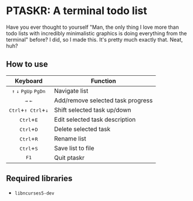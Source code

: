 # PTASKR: A terminal todo list
Have you ever thought to yourself "Man, the only thing I love more than todo lists with incredibly minimalistic graphics is doing everything from the terminal" before? I did, so I made this. It's pretty much exactly that. Neat, huh?

## How to use

| Keyboard | Function |   
| :---: | --- |   
| <kbd>&uarr;</kbd> <kbd>&darr;</kbd> <kbd>PgUp</kbd> <kbd>PgDn</kbd> | Navigate list |
| <kbd>&rarr;</kbd> <kbd>&larr;</kbd> | Add/remove selected task progress |
| <kbd>Ctrl</kbd>+<kbd>&uarr;</kbd>&ensp;<kbd>Ctrl</kbd>+<kbd>&darr;</kbd> | Shift selected task up/down |
| <kbd>Ctrl</kbd>+<kbd>E</kbd> | Edit selected task description |
| <kbd>Ctrl</kbd>+<kbd>D</kbd> | Delete selected task |
| <kbd>Ctrl</kbd>+<kbd>R</kbd> | Rename list |
| <kbd>Ctrl</kbd>+<kbd>S</kbd> | Save list to file |
| <kbd>F1</kbd> | Quit ptaskr |

## Required libraries
- `libncurses5-dev`